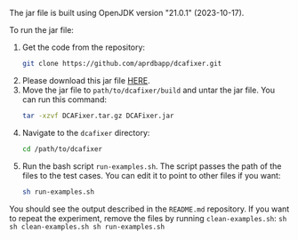 
The jar file is built using OpenJDK version "21.0.1" (2023-10-17).

To run the jar file:

1. Get the code from the repository:
    ```sh
    git clone https://github.com/aprdbapp/dcafixer.git
    ```
2. Please download this jar file [HERE](https://drive.google.com/file/d/1VnXIfMKngVhgro62IMoHBopYa2MvZsbM/view?usp=sharing).
3. Move the jar file to `path/to/dcafixer/build` and untar the jar file. You can run this command:
    ```sh
    tar -xzvf DCAFixer.tar.gz DCAFixer.jar
    ```
4. Navigate to the `dcafixer` directory:
    ```sh
    cd /path/to/dcafixer
    ```
5. Run the bash script `run-examples.sh`. The script passes the path of the files to the test cases. You can edit it to point to other files if you want:
    ```sh
    sh run-examples.sh
    ```

You should see the output described in the `README.md` repository. If you want to repeat the experiment, remove the files by running `clean-examples.sh`:
    ```sh
    sh clean-examples.sh
    sh run-examples.sh
    ```


